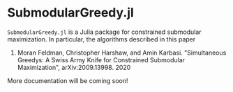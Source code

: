 # SubmodularGreedy.jl

`SubmodularGreedy.jl` is a Julia package for constrained submodular maximization.
In particular, the algorithms described in this paper

1. Moran Feldman, Christopher Harshaw, and Amin Karbasi. "Simultaneous Greedys: A Swiss Army Knife for Constrained Submodular Maximization", arXiv:2009.13998. 2020

More documentation will be coming soon!
